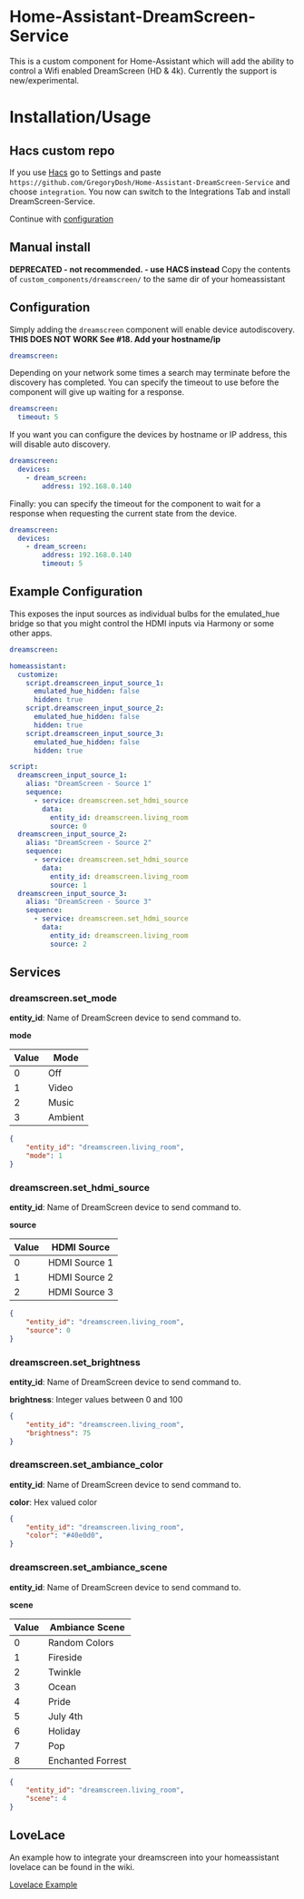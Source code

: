 # Home-Assistant-DreamScreen-Service
This is a custom component for Home-Assistant which will add the ability to control a Wifi enabled DreamScreen (HD & 4k).  Currently the support is new/experimental.

# Installation/Usage

## Hacs custom repo

If you use [Hacs](https://hacs.xyz) go to Settings and paste 
`https://github.com/GregoryDosh/Home-Assistant-DreamScreen-Service` and choose `integration`.
You now can switch to the Integrations Tab and install DreamScreen-Service. 

Continue with [configuration](#configuration)

## Manual install

**DEPRECATED - not recommended. - use HACS instead** 
Copy the contents of `custom_components/dreamscreen/` to the same dir of your homeassistant 


## Configuration

Simply adding the `dreamscreen` component will enable device autodiscovery.
**THIS DOES NOT WORK See #18. Add your hostname/ip** 

```yaml
dreamscreen:
```

Depending on your network some times a search may terminate before the discovery
has completed. You can specify the timeout to use before the component will give
up waiting for a response.

```yaml
dreamscreen:
  timeout: 5
```
If you want you can configure the devices by hostname or IP address, this will disable
auto discovery.

```yaml
dreamscreen:
  devices:
    - dream_screen:
        address: 192.168.0.140
```

Finally: you can specify the timeout for the component to wait for a response when
requesting the current state from the device.

```yaml
dreamscreen:
  devices:
    - dream_screen:
        address: 192.168.0.140
        timeout: 5
```

## Example Configuration
This exposes the input sources as individual bulbs for the emulated_hue bridge so that you might control the HDMI inputs via Harmony or some other apps.

```yaml
dreamscreen:

homeassistant:
  customize:
    script.dreamscreen_input_source_1:
      emulated_hue_hidden: false
      hidden: true
    script.dreamscreen_input_source_2:
      emulated_hue_hidden: false
      hidden: true
    script.dreamscreen_input_source_3:
      emulated_hue_hidden: false
      hidden: true

script:
  dreamscreen_input_source_1:
    alias: "DreamScreen - Source 1"
    sequence:
      - service: dreamscreen.set_hdmi_source
        data:
          entity_id: dreamscreen.living_room
          source: 0
  dreamscreen_input_source_2:
    alias: "DreamScreen - Source 2"
    sequence:
      - service: dreamscreen.set_hdmi_source
        data:
          entity_id: dreamscreen.living_room
          source: 1
  dreamscreen_input_source_3:
    alias: "DreamScreen - Source 3"
    sequence:
      - service: dreamscreen.set_hdmi_source
        data:
          entity_id: dreamscreen.living_room
          source: 2

```

## Services
### dreamscreen.set_mode
**entity_id**: Name of DreamScreen device to send command to.

**mode**

| Value | Mode |
| - | - |
| 0 | Off |
| 1 | Video |
| 2 | Music |
| 3 | Ambient|

```json
{
    "entity_id": "dreamscreen.living_room",
    "mode": 1
}
```

### dreamscreen.set_hdmi_source
**entity_id**: Name of DreamScreen device to send command to.

**source**

| Value | HDMI Source |
| - | - |
| 0 | HDMI Source 1 |
| 1 | HDMI Source 2 |
| 2 | HDMI Source 3 |

```json
{
    "entity_id": "dreamscreen.living_room",
    "source": 0
}
```

### dreamscreen.set_brightness
**entity_id**: Name of DreamScreen device to send command to.

**brightness**: Integer values between 0 and 100
```json
{
    "entity_id": "dreamscreen.living_room",
    "brightness": 75
}
```

### dreamscreen.set_ambiance_color
**entity_id**: Name of DreamScreen device to send command to.

**color**: Hex valued color
```json
{
    "entity_id": "dreamscreen.living_room",
    "color": "#40e0d0",
}
```

### dreamscreen.set_ambiance_scene
**entity_id**: Name of DreamScreen device to send command to.

**scene**

| Value | Ambiance Scene |
| - | - |
| 0 | Random Colors |
| 1 | Fireside |
| 2 | Twinkle |
| 3 | Ocean|
| 4 | Pride|
| 5 | July 4th|
| 6 | Holiday|
| 7 | Pop|
| 8 | Enchanted Forrest|

```json
{
    "entity_id": "dreamscreen.living_room",
    "scene": 4
}
```
## LoveLace

An example how to integrate your dreamscreen into your homeassistant lovelace can be found in the wiki.

[Lovelace Example](https://github.com/GregoryDosh/Home-Assistant-DreamScreen-Service/wiki/LoveLace-Example)
